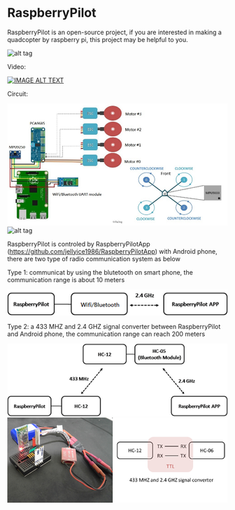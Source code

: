 # RaspberryPilot

RaspberryPilot is an open-source project, if you are interested in making a quadcopter by raspberry pi, this project may be helpful to you. 

![alt tag](https://github.com/jellyice1986/photo/blob/master/Raspberry%20pilot.jpg)

Video:

[![IMAGE ALT TEXT](http://img.youtube.com/vi/4zcs5jSWBII/0.jpg)](http://www.youtube.com/watch?v=4zcs5jSWBII)

Circuit:

![alt tag](https://github.com/jellyice1986/photo/blob/master/circuit.jpg)
![alt tag](https://github.com/jellyice1986/photo/blob/master/raspberry%20pilot%20B.jpg)

RaspberryPilot is controled by RaspberryPilotApp (https://github.com/jellyice1986/RaspberryPilotApp) with Android phone, there are two type of radio communication system as below

Type 1: communicat by using the blutetooth on smart phone, the communication range is about 10 meters
 
![alt tag](https://github.com/jellyice1986/photo/blob/master/Radio%20Type%201.png)

Type 2: a 433 MHZ and 2.4 GHZ signal converter between RaspberryPilot and Android phone, the communication range can reach 200 meters 

![alt tag](https://github.com/jellyice1986/photo/blob/master/Radio%20Type%202.png)
![alt tag](https://github.com/jellyice1986/photo/blob/master/signal_converter.png)




